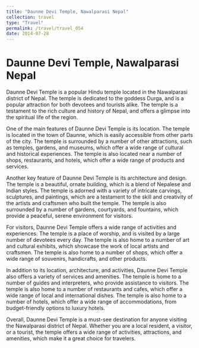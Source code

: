 ```yaml
---
title: "Daunne Devi Temple, Nawalparasi Nepal"
collection: travel
type: "Travel"
permalink: /travel/travel_054
date: 2014-07-28
---
```


# Daunne Devi Temple, Nawalparasi Nepal
Daunne Devi Temple is a popular Hindu temple located in the Nawalparasi district of Nepal. The temple is dedicated to the goddess Durga, and is a popular attraction for both devotees and tourists alike. The temple is a testament to the rich culture and history of Nepal, and offers a glimpse into the spiritual life of the region.

One of the main features of Daunne Devi Temple is its location. The temple is located in the town of Daunne, which is easily accessible from other parts of the city. The temple is surrounded by a number of other attractions, such as temples, gardens, and museums, which offer a wide range of cultural and historical experiences. The temple is also located near a number of shops, restaurants, and hotels, which offer a wide range of products and services.

Another key feature of Daunne Devi Temple is its architecture and design. The temple is a beautiful, ornate building, which is a blend of Nepalese and Indian styles. The temple is adorned with a variety of intricate carvings, sculptures, and paintings, which are a testament to the skill and creativity of the artists and craftsmen who built the temple. The temple is also surrounded by a number of gardens, courtyards, and fountains, which provide a peaceful, serene environment for visitors.

For visitors, Daunne Devi Temple offers a wide range of activities and experiences. The temple is a place of worship, and is visited by a large number of devotees every day. The temple is also home to a number of art and cultural exhibits, which showcase the work of local artists and craftsmen. The temple is also home to a number of shops, which offer a wide range of souvenirs, handicrafts, and other products.

In addition to its location, architecture, and activities, Daunne Devi Temple also offers a variety of services and amenities. The temple is home to a number of guides and interpreters, who provide assistance to visitors. The temple is also home to a number of restaurants and cafes, which offer a wide range of local and international dishes. The temple is also home to a number of hotels, which offer a wide range of accommodations, from budget-friendly options to luxury hotels.

Overall, Daunne Devi Temple is a must-see destination for anyone visiting the Nawalparasi district of Nepal. Whether you are a local resident, a visitor, or a tourist, the temple offers a wide range of activities, attractions, and amenities, which make it a great choice for travelers.
